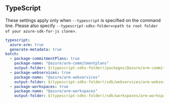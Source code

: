 ## TypeScript

These settings apply only when `--typescript` is specified on the command line.
Please also specify `--typescript-sdks-folder=<path to root folder of your azure-sdk-for-js clone>`.

``` yaml $(typescript)
typescript:
  azure-arm: true
  generate-metadata: true
batch:
  - package-commitmentPlans: true
    package-name: "@azure/arm-commitmentplans"
    output-folder: $(typescript-sdks-folder)/packages/@azure/arm-commitmentplans
  - package-webservices: true
    package-name: "@azure/arm-webservices"
    output-folder: $(typescript-sdks-folder)/sdk/webservices/arm-webservices
  - package-workspaces: true
    package-name: "@azure/arm-workspaces"
    output-folder: $(typescript-sdks-folder)/sdk/workspaces/arm-workspaces
```
